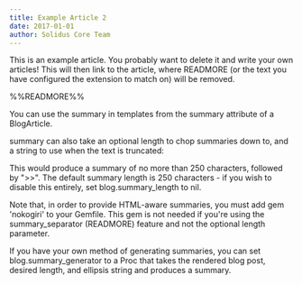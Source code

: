 ```yaml
---
title: Example Article 2
date: 2017-01-01
author: Solidus Core Team
---
```


This is an example article. You probably want to delete it and write your own articles!
This will then link to the article, where READMORE (or the text you have configured the extension to match on) will be removed.

%%READMORE%%

You can use the summary in templates from the summary attribute of a BlogArticle.

summary can also take an optional length to chop summaries down to, and a string to use when the text is truncated:


This would produce a summary of no more than 250 characters, followed by ">>". The default summary length is 250 characters - if you wish to disable this entirely, set blog.summary_length to nil.

Note that, in order to provide HTML-aware summaries, you must add gem 'nokogiri' to your Gemfile. This gem is not needed if you're using the summary_separator (READMORE) feature and not the optional length parameter.

If you have your own method of generating summaries, you can set blog.summary_generator to a Proc that takes the rendered blog post, desired length, and ellipsis string and produces a summary.